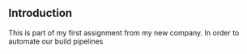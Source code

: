 ## Introduction

This is part of my first assignment from my new company. In order to automate
our build pipelines
